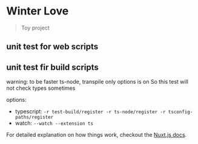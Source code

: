 # Winter Love

> Toy project

## unit test for web scripts

## unit test fir build scripts
warning: to be faster ts-node, transpile only options is on So this test will not check types sometimes

options: 
- typescript: 
`-r test-build/register -r ts-node/register -r tsconfig-paths/register`
- watch: 
`--watch --extension ts`

For detailed explanation on how things work, checkout the [Nuxt.js docs](https://github.com/nuxt/nuxt.js).

